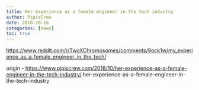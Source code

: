 ```yaml
---
title: Her experience as a female engineer in the tech industry
author: PipisCrew
date: 2018-10-16
categories: [news]
toc: true
---
```


https://www.reddit.com/r/TwoXChromosomes/comments/9ock1w/my_experience_as_a_female_engineer_in_the_tech/

origin - https://www.pipiscrew.com/2018/10/her-experience-as-a-female-engineer-in-the-tech-industry/ her-experience-as-a-female-engineer-in-the-tech-industry
